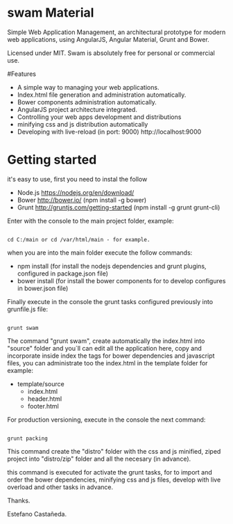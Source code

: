 # swam Material
Simple Web Application Management, an architectural prototype for modern web applications, using AngularJS, Angular Material, Grunt and Bower.

Licensed under MIT. Swam is absolutely free for personal or commercial use.

#Features

- A simple way to managing your web applications.
- Index.html file generation and administration automatically.
- Bower components administration automatically.
- AngularJS project architecture integrated. 
- Controlling your web apps development and distributions
- minifying css and js distribution automatically
- Developing with live-reload (in port: 9000) http://localhost:9000
 
# Getting started

it's easy to use, first you need to instal the follow

- Node.js https://nodejs.org/en/download/
- Bower http://bower.io/ (npm install -g bower)
- Grunt http://gruntjs.com/getting-started (npm install -g grunt grunt-cli)

Enter with the console to the main project folder, example:

<code>
cd C:/main or cd /var/html/main - for example.
</code>


when you are into the main folder execute the follow commands:

- npm install (for install the nodejs dependencies and grunt plugins, configured in package.json file)
- bower install (for install the bower components for to develop configures in bower.json file)

Finally execute in the console the grunt tasks configured previously into grunfile.js file:

<code>
grunt swam
</code>

The command "grunt swam", create automatically the index.html into "source" folder and you´ll can edit all the application here, copy and incorporate inside index the tags for bower dependencies and javascript files, you can administrate too the index.html in the template folder for example:

- template/source
  - index.html
  - header.html
  - footer.html

For production versioning, execute in the console the next command:

<code>
grunt packing
</code>

This command create the "distro" folder with the css and js minified, ziped project into "distro/zip" folder and all the necesary (in advance).


this command is executed for activate the grunt tasks, for to import and order the bower dependencies, minifying css and js files, develop with live overload and other tasks in advance.

Thanks.

Estefano Castañeda.
